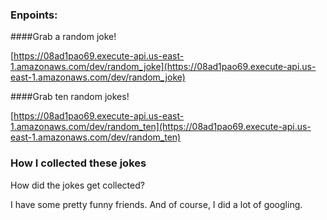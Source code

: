 ### Enpoints:

####Grab a random joke!

[https://08ad1pao69.execute-api.us-east-1.amazonaws.com/dev/random_joke](https://08ad1pao69.execute-api.us-east-1.amazonaws.com/dev/random_joke)

####Grab ten random jokes!

[https://08ad1pao69.execute-api.us-east-1.amazonaws.com/dev/random_ten](https://08ad1pao69.execute-api.us-east-1.amazonaws.com/dev/random_ten)



### How I collected these jokes

How did the jokes get collected?

I have some pretty funny friends. And of course, I did a lot of googling.

